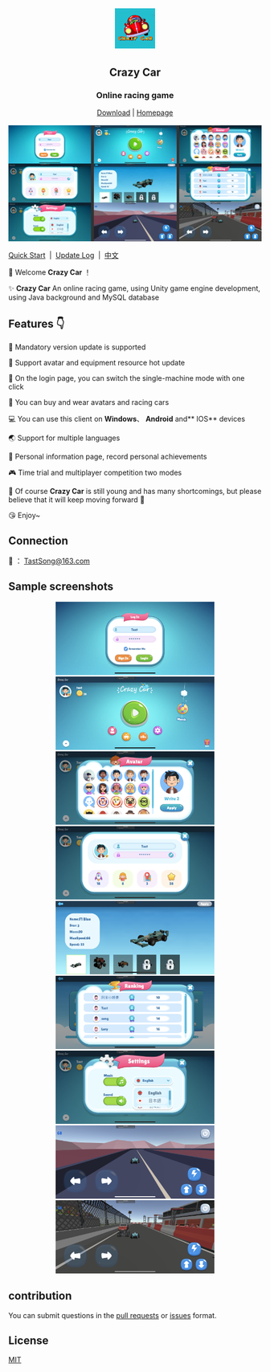 <div align="center">
  <h2 href="https://github.com/TastSong/CrazyCar">
    <img src="./SamplePictures/CrazyCarIcon.png"  width="80px" height="80px">
  </h2>
  <h2 align="center">
    Crazy Car
  </h1>
  <h3 align="center">
    Online racing game
  </h3>
    <a href = "https://github.com/TastSong/CrazyCar/releases">Download</a> | <a href = "https://github.com/TastSong/CrazyCar/releases">Homepage</a> <br>
<a>
    <img src="https://img.shields.io/github/stars/TastSong/CrazyCar?style=plastic" alt="">
    </a>
<a>
    <img src="https://img.shields.io/github/forks/TastSong/CrazyCar?color=09F709&label=forks&style=plastic" alt="">
  </a> 
<a>
    <img src="https://img.shields.io/github/license/TastSong/CrazyCar?color=22DDB8&label=license&style=plastic" alt="">
  </a> 
<a>
    <img src="https://img.shields.io/github/commit-activity/m/TastSong/CrazyCar?color=AA8855&label=commit-activity&style=plasticc"alt="">
  </a> 
<a>
    <img src="https://img.shields.io/github/last-commit/TastSong/Crazycar?color=%231AE66B&label=last-commit&style=plastic" alt="">
  </a>
</div>



<div  align="center">  
  <a><img src="./SamplePictures/Preview.jpg"></a>
</div> 


[Quick Start](./README_QuickStart.md)&nbsp; | &nbsp;[Update Log](https://github.com/TastSong/CrazyCar/releases)&nbsp; | &nbsp;[中文](./README.md)

:clap:  Welcome **Crazy Car** ！ 

:sparkles: **Crazy Car** An online racing game, using Unity game engine development, using Java background and MySQL database 

## Features :point_down:
:pushpin:  Mandatory version update is supported

:sunrise: Support avatar and equipment resource hot update

:rocket:  On the login page, you can switch the single-machine mode with one click

:car:  You can buy and wear avatars and racing cars

:computer: You can use this client on **Windows**、 **Android** and** IOS** devices

:earth_asia:  Support for multiple languages

:page_facing_up:  Personal information page, record personal achievements

:video_game:  Time trial and multiplayer competition two modes

:seedling: Of course **Crazy Car** is still young and has many shortcomings, but please believe that it will keep moving forward   :running:

:kissing_heart: Enjoy~

## Connection
:email: ： TastSong@163.com

## Sample screenshots
<div  align="center">  
    <a><img src="./SamplePictures/Login.JPG"  width="316px" height="146px" title="Login"></a>
    <a><img src="./SamplePictures/Homepage.PNG" width="316px" height="146px" title="Homepage"></a>
    <a><img src="./SamplePictures/Avatar.PNG" width="316px" height="146px" title="Avatar"></a>
    <a><img src="./SamplePictures/Profile.PNG" width="316px" height="146px" title="Profile"></a>
    <a><img src="./SamplePictures/Equip.PNG" width="316px" height="146px" title="Equip"></a>
    <a><img src="./SamplePictures/Rank.PNG" width="316px" height="146px" title="Rank"></a>
    <a><img src="./SamplePictures/Setting.PNG" width="316px" height="146px" title="Setting"></a>
    <a><img src="./SamplePictures/TimeTrial.PNG" width="316px" height="146px" title="TimeTrial"></a>
    <a><img src="./SamplePictures/Match.PNG" width="316px" height="146px" title="Login"></a>
</div> 



## contribution
You can submit questions in the  [pull requests](https://github.com/TastSong/CrazyCar/pulls) or [issues](https://github.com/TastSong/CrazyCar/issues) format.


## License
[MIT](https://github.com/TastSong/CrazyCar/blob/master/LICENSE)

